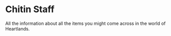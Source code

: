 # Chitin Staff


All the information about all the items you might come across in the world of Heartlands.

